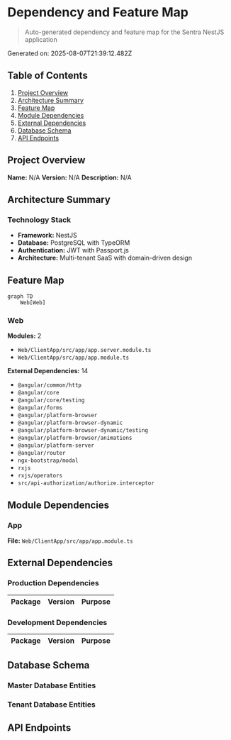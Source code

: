 # Dependency and Feature Map

> Auto-generated dependency and feature map for the Sentra NestJS application

Generated on: 2025-08-07T21:39:12.482Z

## Table of Contents

1. [Project Overview](#project-overview)
2. [Architecture Summary](#architecture-summary)
3. [Feature Map](#feature-map)
4. [Module Dependencies](#module-dependencies)
5. [External Dependencies](#external-dependencies)
6. [Database Schema](#database-schema)
7. [API Endpoints](#api-endpoints)

## Project Overview

**Name:** N/A
**Version:** N/A
**Description:** N/A

## Architecture Summary

### Technology Stack

- **Framework:** NestJS
- **Database:** PostgreSQL with TypeORM
- **Authentication:** JWT with Passport.js
- **Architecture:** Multi-tenant SaaS with domain-driven design

## Feature Map

```mermaid
graph TD
    Web[Web]
```

### Web

**Modules:** 2
- `Web/ClientApp/src/app/app.server.module.ts`
- `Web/ClientApp/src/app/app.module.ts`

**External Dependencies:** 14
- `@angular/common/http`
- `@angular/core`
- `@angular/core/testing`
- `@angular/forms`
- `@angular/platform-browser`
- `@angular/platform-browser-dynamic`
- `@angular/platform-browser-dynamic/testing`
- `@angular/platform-browser/animations`
- `@angular/platform-server`
- `@angular/router`
- `ngx-bootstrap/modal`
- `rxjs`
- `rxjs/operators`
- `src/api-authorization/authorize.interceptor`

## Module Dependencies

### App

**File:** `Web/ClientApp/src/app/app.module.ts`

## External Dependencies

### Production Dependencies

| Package | Version | Purpose |
|---------|---------|---------|

### Development Dependencies

| Package | Version | Purpose |
|---------|---------|---------|

## Database Schema

### Master Database Entities


### Tenant Database Entities


## API Endpoints
